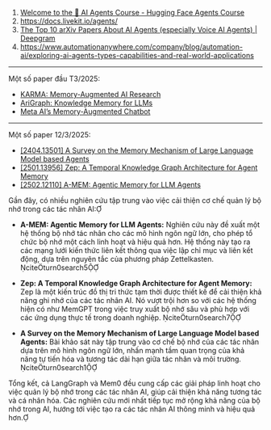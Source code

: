 1. [Welcome to the 🤗 AI Agents Course - Hugging Face Agents Course](https://huggingface.co/learn/agents-course/unit0/introduction)
2. https://docs.livekit.io/agents/
3. [The Top 10 arXiv Papers About AI Agents (especially Voice AI Agents) | Deepgram](https://deepgram.com/learn/top-arxiv-papers-about-ai-agents-and-voice-ai-agents)
4. https://www.automationanywhere.com/company/blog/automation-ai/exploring-ai-agents-types-capabilities-and-real-world-applications

---

Một số paper đầu T3/2025: 

- [KARMA: Memory-Augmented AI Research](https://arxiv.org/abs/2409.14908)
- [AriGraph: Knowledge Memory for LLMs](https://arxiv.org/abs/2407.04363)
- [Meta AI’s Memory-Augmented Chatbot](https://www.theverge.com/2025/1/27/24352992/meta-ai-memory-personalization)

---
Một số paper 12/3/2025: 
- [[2404.13501] A Survey on the Memory Mechanism of Large Language Model based Agents](https://arxiv.org/abs/2404.13501)
- [[2501.13956] Zep: A Temporal Knowledge Graph Architecture for Agent Memory](https://arxiv.org/abs/2501.13956)
- [[2502.12110] A-MEM: Agentic Memory for LLM Agents](https://arxiv.org/abs/2502.12110)


Gần đây, có nhiều nghiên cứu tập trung vào việc cải thiện cơ chế quản lý bộ nhớ trong các tác nhân AI:

- **A-MEM: Agentic Memory for LLM Agents:** Nghiên cứu này đề xuất một hệ thống bộ nhớ tác nhân cho các mô hình ngôn ngữ lớn, cho phép tổ chức bộ nhớ một cách linh hoạt và hiệu quả hơn. Hệ thống này tạo ra các mạng lưới kiến thức liên kết thông qua việc lập chỉ mục và liên kết động, dựa trên nguyên tắc của phương pháp Zettelkasten. citeturn0search5
    
- **Zep: A Temporal Knowledge Graph Architecture for Agent Memory:** Zep là một kiến trúc đồ thị tri thức tạm thời được thiết kế để cải thiện khả năng ghi nhớ của các tác nhân AI. Nó vượt trội hơn so với các hệ thống hiện có như MemGPT trong việc truy xuất bộ nhớ sâu và phù hợp với các ứng dụng thực tế trong doanh nghiệp. citeturn0search7
    
- **A Survey on the Memory Mechanism of Large Language Model based Agents:** Bài khảo sát này tập trung vào cơ chế bộ nhớ của các tác nhân dựa trên mô hình ngôn ngữ lớn, nhấn mạnh tầm quan trọng của khả năng tự tiến hóa và tương tác dài hạn giữa tác nhân và môi trường. citeturn0search1
    

Tổng kết, cả LangGraph và Mem0 đều cung cấp các giải pháp linh hoạt cho việc quản lý bộ nhớ trong các tác nhân AI, giúp cải thiện khả năng tương tác và cá nhân hóa. Các nghiên cứu mới nhất tiếp tục mở rộng khả năng của bộ nhớ trong AI, hướng tới việc tạo ra các tác nhân AI thông minh và hiệu quả hơn.